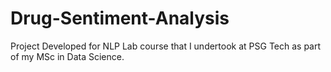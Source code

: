 # Drug-Sentiment-Analysis
Project Developed for NLP Lab course that I undertook at PSG Tech as part of my MSc in Data Science.
